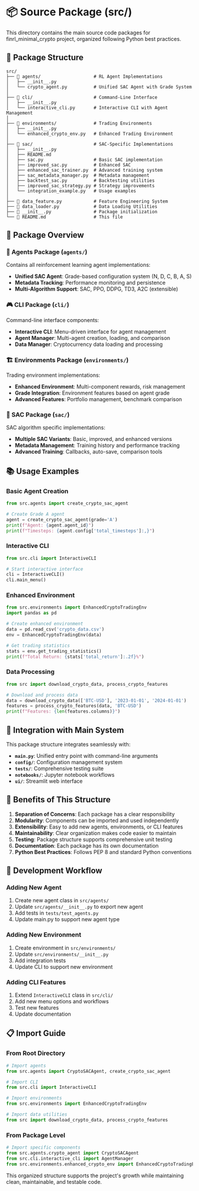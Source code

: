 # 📦 Source Package (src/)

This directory contains the main source code packages for finrl_minimal_crypto project, organized following Python best practices.

## 📁 Package Structure

```
src/
├── 📁 agents/                    # RL Agent Implementations
│   ├── __init__.py
│   └── crypto_agent.py          # Unified SAC Agent with Grade System
│
├── 📁 cli/                       # Command-Line Interface
│   ├── __init__.py
│   └── interactive_cli.py       # Interactive CLI with Agent Management
│
├── 📁 environments/              # Trading Environments
│   ├── __init__.py
│   └── enhanced_crypto_env.py   # Enhanced Trading Environment
│
├── 📁 sac/                       # SAC-Specific Implementations
│   ├── __init__.py
│   ├── README.md
│   ├── sac.py                   # Basic SAC implementation
│   ├── improved_sac.py          # Enhanced SAC
│   ├── enhanced_sac_trainer.py  # Advanced training system
│   ├── sac_metadata_manager.py  # Metadata management
│   ├── backtest_sac.py          # Backtesting utilities
│   ├── improved_sac_strategy.py # Strategy improvements
│   └── integration_example.py   # Usage examples
│
├── 📄 data_feature.py            # Feature Engineering System
├── 📄 data_loader.py             # Data Loading Utilities
├── 📄 __init__.py                # Package initialization
└── 📄 README.md                  # This file
```

## 🎯 Package Overview

### 🤖 Agents Package (`agents/`)
Contains all reinforcement learning agent implementations:
- **Unified SAC Agent**: Grade-based configuration system (N, D, C, B, A, S)
- **Metadata Tracking**: Performance monitoring and persistence
- **Multi-Algorithm Support**: SAC, PPO, DDPG, TD3, A2C (extensible)

### 🎮 CLI Package (`cli/`)
Command-line interface components:
- **Interactive CLI**: Menu-driven interface for agent management
- **Agent Manager**: Multi-agent creation, loading, and comparison
- **Data Manager**: Cryptocurrency data loading and processing

### 🏗️ Environments Package (`environments/`)
Trading environment implementations:
- **Enhanced Environment**: Multi-component rewards, risk management
- **Grade Integration**: Environment features based on agent grade
- **Advanced Features**: Portfolio management, benchmark comparison

### 🧠 SAC Package (`sac/`)
SAC algorithm specific implementations:
- **Multiple SAC Variants**: Basic, improved, and enhanced versions
- **Metadata Management**: Training history and performance tracking
- **Advanced Training**: Callbacks, auto-save, comparison tools

## 📚 Usage Examples

### Basic Agent Creation
```python
from src.agents import create_crypto_sac_agent

# Create Grade A agent
agent = create_crypto_sac_agent(grade='A')
print(f"Agent: {agent.agent_id}")
print(f"Timesteps: {agent.config['total_timesteps']:,}")
```

### Interactive CLI
```python
from src.cli import InteractiveCLI

# Start interactive interface
cli = InteractiveCLI()
cli.main_menu()
```

### Enhanced Environment
```python
from src.environments import EnhancedCryptoTradingEnv
import pandas as pd

# Create enhanced environment
data = pd.read_csv('crypto_data.csv')
env = EnhancedCryptoTradingEnv(data)

# Get trading statistics
stats = env.get_trading_statistics()
print(f"Total Return: {stats['total_return']:.2f}%")
```

### Data Processing
```python
from src import download_crypto_data, process_crypto_features

# Download and process data
data = download_crypto_data(['BTC-USD'], '2023-01-01', '2024-01-01')
features = process_crypto_features(data, 'BTC-USD')
print(f"Features: {len(features.columns)}")
```

## 🔄 Integration with Main System

This package structure integrates seamlessly with:
- **`main.py`**: Unified entry point with command-line arguments
- **`config/`**: Configuration management system
- **`tests/`**: Comprehensive testing suite
- **`notebooks/`**: Jupyter notebook workflows
- **`ui/`**: Streamlit web interface

## 🎯 Benefits of This Structure

1. **Separation of Concerns**: Each package has a clear responsibility
2. **Modularity**: Components can be imported and used independently
3. **Extensibility**: Easy to add new agents, environments, or CLI features
4. **Maintainability**: Clear organization makes code easier to maintain
5. **Testing**: Package structure supports comprehensive unit testing
6. **Documentation**: Each package has its own documentation
7. **Python Best Practices**: Follows PEP 8 and standard Python conventions

## 🚀 Development Workflow

### Adding New Agent
1. Create new agent class in `src/agents/`
2. Update `src/agents/__init__.py` to export new agent
3. Add tests in `tests/test_agents.py`
4. Update main.py to support new agent type

### Adding New Environment
1. Create environment in `src/environments/`
2. Update `src/environments/__init__.py`
3. Add integration tests
4. Update CLI to support new environment

### Adding CLI Features
1. Extend `InteractiveCLI` class in `src/cli/`
2. Add new menu options and workflows
3. Test new features
4. Update documentation

## 📋 Import Guide

### From Root Directory
```python
# Import agents
from src.agents import CryptoSACAgent, create_crypto_sac_agent

# Import CLI
from src.cli import InteractiveCLI

# Import environments
from src.environments import EnhancedCryptoTradingEnv

# Import data utilities
from src import download_crypto_data, process_crypto_features
```

### From Package Level
```python
# Import specific components
from src.agents.crypto_agent import CryptoSACAgent
from src.cli.interactive_cli import AgentManager
from src.environments.enhanced_crypto_env import EnhancedCryptoTradingEnv
```

This organized structure supports the project's growth while maintaining clean, maintainable, and testable code. 